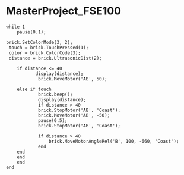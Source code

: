 # MasterProject_FSE100




    while 1
        pause(0.1);
               
    brick.SetColorMode(3, 2);
     touch = brick.TouchPressed(1);
     color = brick.ColorCode(3);
     distance = brick.UltrasonicDist(2);

        if distance <= 40
               display(distance);
                brick.MoveMotor('AB', 50);

        else if touch
                brick.beep();
                display(distance);
                if distance > 40
                brick.StopMotor('AB', 'Coast');
                brick.MoveMotor('AB', -50);
                pause(0.5);
                brick.StopMotor('AB', 'Coast');
                
                if distance > 40
                    brick.MoveMotorAngleRel('B', 100, -660, 'Coast');
                end
        end
        end
        end
    end
      
